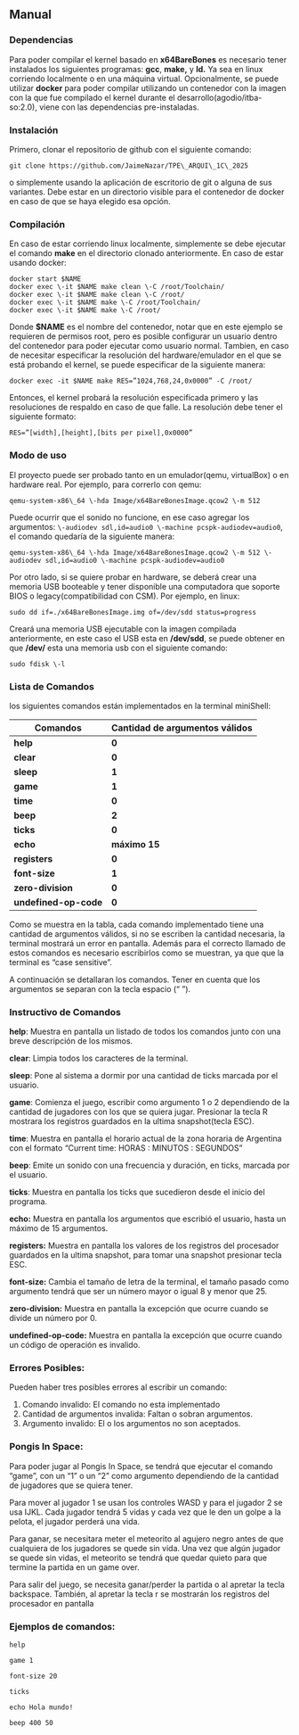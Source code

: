 ## **Manual**

### Dependencias  

Para poder compilar el kernel basado en **x64BareBones** es necesario tener instalados los siguientes programas: **gcc**, **make,** y **ld.** Ya sea en linux corriendo localmente o en una máquina virtual. Opcionalmente, se puede utilizar **docker** para poder compilar utilizando un contenedor con la imagen con la que fue compilado el kernel durante el desarrollo(agodio/itba-so:2.0), viene con las dependencias pre-instaladas.

### Instalación  

Primero, clonar el repositorio de github con el siguiente comando:
```
git clone https://github.com/JaimeNazar/TPE\_ARQUI\_1C\_2025
```
o simplemente usando la aplicación de escritorio de git o alguna de sus variantes. Debe estar en un directorio visible para el contenedor de docker en caso de que se haya elegido esa opción.

### Compilación  

En caso de estar corriendo linux localmente, simplemente se debe ejecutar el comando **make** en el directorio clonado anteriormente. En caso de estar usando docker:

```
docker start $NAME
docker exec \-it $NAME make clean \-C /root/Toolchain/  
docker exec \-it $NAME make clean \-C /root/  
docker exec \-it $NAME make \-C /root/Toolchain/  
docker exec \-it $NAME make \-C /root/
```

Donde **$NAME** es el nombre del contenedor, notar que en este ejemplo se requieren de permisos root, pero es posible configurar un usuario dentro del contenedor para poder ejecutar como usuario normal. Tambien, en caso de necesitar especificar la resolución del hardware/emulador en el que se está probando el kernel, se puede especificar de la siguiente manera:

```
docker exec -it $NAME make RES=”1024,768,24,0x0000” -C /root/
```

Entonces, el kernel probará la resolución especificada primero y las resoluciones de respaldo en caso de que falle. La resolución debe tener el siguiente formato:

```
RES=”[width],[height],[bits per pixel],0x0000”
```

### Modo de uso  

El proyecto puede ser probado tanto en un emulador(qemu, virtualBox) o en hardware real. Por ejemplo, para correrlo con qemu: 

```
qemu-system-x86\_64 \-hda Image/x64BareBonesImage.qcow2 \-m 512
```

Puede ocurrir que el sonido no funcione, en ese caso agregar los argumentos: `\-audiodev sdl,id=audio0 \-machine pcspk-audiodev=audio0`, el comando quedaría de la siguiente manera: 

```
qemu-system-x86\_64 \-hda Image/x64BareBonesImage.qcow2 \-m 512 \-audiodev sdl,id=audio0 \-machine pcspk-audiodev=audio0
```

Por otro lado, si se quiere probar en hardware, se deberá crear una memoria USB booteable y tener disponible una computadora que soporte BIOS o legacy(compatibilidad con CSM). Por ejemplo, en linux: 

```
sudo dd if=./x64BareBonesImage.img of=/dev/sdd status=progress
```

Creará una memoria USB ejecutable con la imagen compilada anteriormente, en este caso el USB esta en **/dev/sdd**, se puede obtener en que **/dev/**  esta una memoria usb con el siguiente comando:  

```
sudo fdisk \-l
```

### Lista de Comandos

los siguientes comandos están implementados en la terminal miniShell:

| Comandos | Cantidad de argumentos válidos |
| ----- | ----- |
| **help** | **0** |
| **clear** | **0** |
| **sleep** | **1** |
| **game** | **1** |
| **time** | **0** |
| **beep** | **2** |
| **ticks** | **0** |
| **echo** | **máximo 15** |
| **registers** | **0** |
| **font-size** | **1** |
| **zero-division** | **0** |
| **undefined-op-code** | **0** |

Como se muestra en la tabla, cada comando implementado tiene una cantidad de argumentos válidos, si no se escriben la cantidad necesaria, la terminal mostrará un error en pantalla. Además para el correcto llamado de estos comandos es necesario escribirlos como se muestran, ya que que la terminal es “case sensitive”.

 A continuación se detallaran los comandos. Tener en cuenta que los argumentos se separan con la tecla espacio (“ ”).

### Instructivo de Comandos

**help**: Muestra en pantalla un listado de todos los comandos junto con una breve descripción de los mismos.

**clear**: Limpia todos los caracteres de la terminal.

**sleep**: Pone al sistema a dormir por una cantidad de ticks marcada por el usuario.

**game**: Comienza el juego, escribir como argumento 1 o 2 dependiendo de la cantidad de jugadores con los que se quiera jugar. Presionar la tecla R mostrara los registros guardados en la ultima snapshot(tecla ESC).

**time**: Muestra en pantalla el horario actual de la zona horaria de Argentina con el formato “Current time: HORAS : MINUTOS : SEGUNDOS”

**beep**: Emite un sonido con una frecuencia y duración, en ticks, marcada por el usuario.

**ticks**: Muestra en pantalla los ticks que sucedieron desde el inicio del programa. 

**echo:** Muestra en pantalla los argumentos que escribió el usuario, hasta un máximo de 15 argumentos.

**registers:** Muestra en pantalla los valores de los registros del procesador guardados en la ultima snapshot, para tomar una snapshot presionar tecla ESC.

**font-size:** Cambia el tamaño de letra de la terminal, el tamaño pasado como argumento tendrá que ser un número mayor o igual 8 y menor que 25\.

**zero-division:** Muestra en pantalla la excepción que ocurre cuando se divide un número por 0\.

**undefined-op-code:** Muestra en pantalla la excepción que ocurre cuando un código de operación es invalido.

### Errores Posibles:

Pueden haber tres posibles errores al escribir un comando:

1. Comando invalido: El comando no esta implementado  
2. Cantidad de argumentos invalida: Faltan o sobran argumentos.  
3. Argumento invalido: El o los argumentos no son aceptados.

### Pongis In Space:

Para poder jugar al Pongis In Space, se tendrá que ejecutar el comando “game”, con un “1” o un “2” como argumento dependiendo de la cantidad de jugadores que se quiera tener.

Para mover al jugador 1 se usan los controles WASD y para el jugador 2 se usa IJKL. Cada jugador tendrá 5 vidas y cada vez que le den un golpe a la pelota, el jugador perderá una vida.

Para ganar, se necesitara meter el meteorito al agujero negro antes de que cualquiera de los jugadores se quede sin vida. Una vez que algún jugador se quede sin vidas, el meteorito se tendrá que quedar quieto para que termine la partida en un game over. 

Para salir del juego, se necesita ganar/perder la partida o al apretar la tecla backspace. También, al apretar la tecla r se mostrarán los registros del procesador en pantalla

### Ejemplos de comandos:

`help`

`game 1`

`font-size 20`

`ticks`

`echo Hola mundo!`

`beep 400 50`
